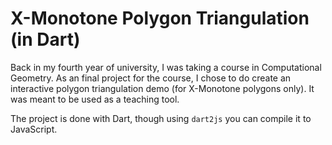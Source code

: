 X-Monotone Polygon Triangulation (in Dart)
==========================================

Back in my fourth year of university, I was taking a course in Computational
Geometry.  As an final project for the course, I chose to do create an
interactive polygon triangulation demo (for X-Monotone polygons only).  It was
meant to be used as a teaching tool.

The project is done with Dart, though using `dart2js` you can compile it to
JavaScript.

